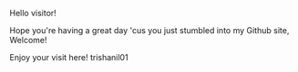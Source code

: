 Hello visitor! 

Hope you're having a great day 'cus you just stumbled into my Github site, Welcome!

Enjoy your visit here!
trishanil01
